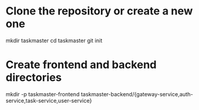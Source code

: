 # Clone the repository or create a new one
mkdir taskmaster
cd taskmaster
git init
# Create frontend and backend directories
mkdir -p taskmaster-frontend taskmaster-backend/{gateway-service,auth-service,task-service,user-service}
